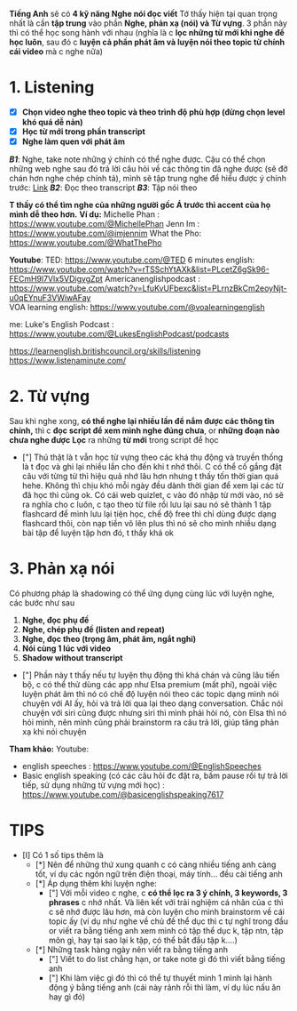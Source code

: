 **Tiếng Anh** sẽ có **4 kỹ năng Nghe nói đọc viết**
Tớ thấy hiện tại quan trọng nhất là cần **tập trung** vào phần **Nghe, phản xạ (nói) và Từ vựng**. 3 phần này thì có thể học song hành với nhau (nghĩa là c **lọc những từ mới khi nghe để học luôn**, sau đó c **luyện cả phần phát âm và luyện nói theo topic từ chính cái video** mà c nghe nữa)
# 1. Listening 

- [x] **Chọn video nghe theo topic và theo trình độ phù hợp (đừng chọn level khó quá dễ nản)**
- [x]  **Học từ mới trong phần transcript**
- [x] **Nghe làm quen với phát âm**

***B1***: Nghe, take note những ý chính có thể nghe được. Cậu có thể chọn những web nghe sau đó trả lời câu hỏi về các thông tin đã nghe được (sẽ đỡ chán hơn nghe chép chính tả), mình sẽ tập trung nghe để hiểu được ý chính trước: [Link](https://dailydictation.com/exercises?kw=improve%20listening%20skills%20in%20english&gad_source=1&gclid=CjwKCAjwi_exBhA8EiwA_kU1MhQ4kjG7bgsQDI9nL93RFzr2xCPZRxnpUQ1zmbOzw4TA0Q1N_QhiLRoCXRgQAvD_BwE)
***B2***: Đọc theo transcript
***B3***: Tập nói theo

**T thấy có thể tìm nghe của những người gốc Á trước thì accent của họ mình dễ theo hơn.**
**Ví dụ:** 
Michelle Phan : https://www.youtube.com/@MichellePhan
Jenn Im : https://www.youtube.com/@imjennim
What the Pho: https://www.youtube.com/@WhatThePho

**Youtube**: 
TED: https://www.youtube.com/@TED 
6 minutes english: https://www.youtube.com/watch?v=rTSSchYtAXk&list=PLcetZ6gSk96-FECmH9l7Vlx5VDigvgZpt
Americanenglishpodcast : https://www.youtube.com/watch?v=LfuKvUFbexc&list=PLrnzBkCm2eoyNjt-u0qEYnuF3VWiwAFay	
VOA learning english: https://www.youtube.com/@voalearningenglish

me:
Luke's English Podcast : https://www.youtube.com/@LukesEnglishPodcast/podcasts

https://learnenglish.britishcouncil.org/skills/listening
https://www.listenaminute.com/

# 2. Từ vựng
Sau khi nghe xong, **có thể nghe lại nhiều lần để nắm được các thông tin chính,** thì c **đọc script để xem mình nghe đúng chưa**, or **những đoạn nào chưa nghe được**
**Lọc** ra những **từ mới** trong script để học 

- ["] Thú thật là t vẫn học từ vựng theo các khá thụ động và truyền thống là t đọc và ghi lại nhiều lần cho đến khi t nhớ thôi. C có thể cố gắng đặt câu với từng từ thì hiệu quả nhớ lâu hơn nhưng t thấy tốn thời gian quá hehe. Không thì chịu khó mỗi ngày đều dành thời gian để xem lại các từ đã học thì cũng ok. Có cái web quizlet, c vào đó nhập từ mới vào, nó sẽ ra nghĩa cho c luôn, c tạo theo từ file rồi lưu lại sau nó sẽ thành 1 tập flashcard để mình lưu lại tiện học, chế độ free thì chỉ dùng được dạng flashcard thôi, còn nạp tiền vô lên plus thì nó sẽ cho mình nhiều dạng bài tập để luyện tập hơn đó, t thấy khá ok

# 3. Phản xạ nói
Có phương pháp là shadowing có thể ứng dụng cùng lúc với luyện nghe, các bước như sau
1. **Nghe, đọc phụ đề**
2. **Nghe, chép phụ đề (listen and repeat)**
3. **Nghe, đọc theo (trọng âm, phát âm, ngắt nghỉ)**
4. **Nói cùng 1 lúc với video**
5. **Shadow without transcript**


- ["] Phần này t thấy nếu tự luyện thụ động thì khá chán và cũng lâu tiến bộ, c có thể thử dùng các app như Elsa premium (mất phí), ngoài việc luyện phát âm thì nó có chế độ luyện nói theo các topic dạng mình nói chuyện với AI ấy, hỏi và trả lời qua lại theo dạng conversation. Chắc nói chuyện với siri cũng được nhưng siri thì mình phải hỏi nó, còn Elsa thì nó hỏi mình, nên mình cũng phải brainstorm ra câu trả lời, giúp tăng phản xạ khi nói chuyện

**Tham khảo:**
Youtube: 
- english speeches : https://www.youtube.com/@EnglishSpeeches
- Basic english speaking (có các câu hỏi đc đặt ra, bấm pause rồi tự trả lời tiếp, sử dụng những từ vựng mới học) : https://www.youtube.com/@basicenglishspeaking7617

# TIPS
- [I] Có 1 số tips thêm là
	- [*] Nên để những thứ xung quanh c có càng nhiều tiếng anh càng tốt, ví dụ các ngôn ngữ trên điện thoại, máy tính… đều cài tiếng anh
	- [*] Áp dụng thêm khi luyện nghe:
		- ["] Với mỗi video c nghe, c **có thể lọc ra 3 ý chính, 3 keywords, 3 phrases** c nhớ nhất. Và liên kết với trải nghiệm cá nhân của c thì c sẽ nhớ được lâu hơn, mà còn luyện cho mình brainstorm về cái topic ấy (ví dụ như nghe về chủ đề thể dục thì c tự nghĩ trong đầu or viết ra bằng tiếng anh xem mình có tập thể dục k, tập ntn, tập môn gì, hay tại sao lại k tập, có thể bắt đầu tập k….)
	- [*] Những task hàng ngày nên viết ra bằng tiếng anh
		- ["] Viết to do list chẳng hạn, or take note gì đó thì viết bằng tiếng anh
		- ["] Khi làm việc gì đó thì có thể tự thuyết minh 1 mình lại hành động ý bằng tiếng anh (cái này rảnh rỗi thì làm, ví dụ lúc nấu ăn hay gì đó)